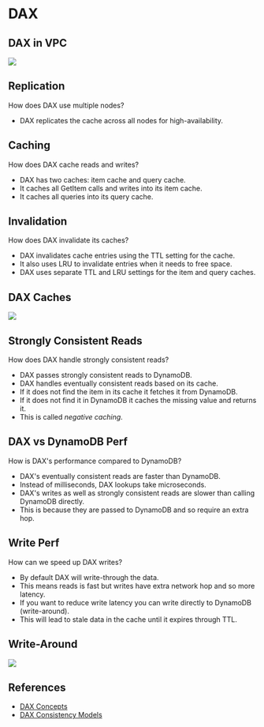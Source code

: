 # DAX

## DAX in VPC

<img src="https://docs.aws.amazon.com/amazondynamodb/latest/developerguide/images/dax_high_level.png">

## Replication

How does DAX use multiple nodes?

- DAX replicates the cache across all nodes for high-availability.

## Caching

How does DAX cache reads and writes?

- DAX has two caches: item cache and query cache.
- It caches all GetItem calls and writes into its item cache.
- It caches all queries into its query cache. 

## Invalidation

How does DAX invalidate its caches?

- DAX invalidates cache entries using the TTL setting for the cache.
- It also uses LRU to invalidate entries when it needs to free space.
- DAX uses separate TTL and LRU settings for the item and query caches.

## DAX Caches

<img src="https://docs.aws.amazon.com/amazondynamodb/latest/developerguide/images/dax-item-cache.png">

## Strongly Consistent Reads

How does DAX handle strongly consistent reads?

- DAX passes strongly consistent reads to DynamoDB.
- DAX handles eventually consistent reads based on its cache.
- If it does not find the item in its cache it fetches it from DynamoDB.
- If it does not find it in DynamoDB it caches the missing value and returns it.
- This is called *negative caching*.

## DAX vs DynamoDB Perf

How is DAX's performance compared to DynamoDB?

- DAX's eventually consistent reads are faster than DynamoDB.
- Instead of milliseconds, DAX lookups take microseconds.
- DAX's writes as well as strongly consistent reads are slower than calling DynamoDB directly.
- This is because they are passed to DynamoDB and so require an extra hop.

## Write Perf

How can we speed up DAX writes?

- By default DAX will write-through the data.
- This means reads is fast but writes have extra network hop and so more latency.
- If you want to reduce write latency you can write directly to DynamoDB (write-around).
- This will lead to stale data in the cache until it expires through TTL.

## Write-Around

<img src="https://docs.aws.amazon.com/amazondynamodb/latest/developerguide/images/dax-consistency-alice-bob.png">

## References

- [DAX Concepts](https://docs.aws.amazon.com/amazondynamodb/latest/developerguide/DAX.concepts.html)
- [DAX Consistency Models](https://docs.aws.amazon.com/amazondynamodb/latest/developerguide/DAX.consistency.html)




